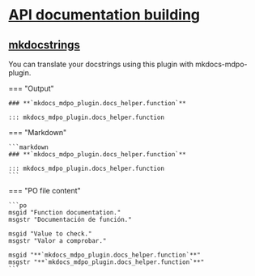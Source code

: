 # [API documentation building][api-documentation-building]

<!-- mdpo-disable-next-line -->
## [mkdocstrings][mkdocstrings-github-link]

You can translate your docstrings using this plugin with mkdocs-mdpo-plugin.

<!-- mdpo-disable -->

=== "Output"

    ### **`mkdocs_mdpo_plugin.docs_helper.function`**

    ::: mkdocs_mdpo_plugin.docs_helper.function

=== "Markdown"

    ```markdown
    ### **`mkdocs_mdpo_plugin.docs_helper.function`**

    ::: mkdocs_mdpo_plugin.docs_helper.function
    ```

=== "PO file content"

    ```po
    msgid "Function documentation."
    msgstr "Documentación de función."

    msgid "Value to check."
    msgstr "Valor a comprobar."

    msgid "**`mkdocs_mdpo_plugin.docs_helper.function`**"
    msgstr "**`mkdocs_mdpo_plugin.docs_helper.function`**"
    ```

<!-- mdpo-enable -->

[mkdocstrings-github-link]: https://github.com/pawamoy/mkdocstrings

[api-documentation-building]: https://github.com/mkdocs/mkdocs/wiki/MkDocs-Plugins#api-documentation-building

